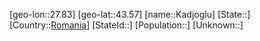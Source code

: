 ﻿---
location: [43.57,27.83]
type: City
tags:
- geo/City


SpocWebEntityId: 31246
isDeleted: false
confidential: public

---
[geo-lon::27.83]
[geo-lat::43.57]
[name::Kadjoglu]
[State::]
[Country::[Romania](geo/Continent/Europe/Romania.md)]
[StateId::]
[Population::]
[Unknown::]

